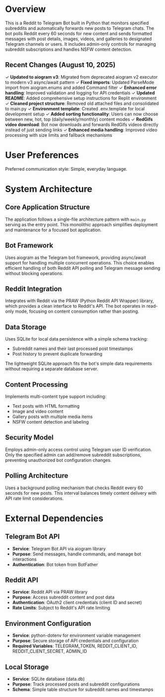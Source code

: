 # Overview

This is a Reddit to Telegram Bot built in Python that monitors specified subreddits and automatically forwards new posts to Telegram chats. The bot polls Reddit every 60 seconds for new content and sends formatted messages with post details, images, videos, and galleries to designated Telegram channels or users. It includes admin-only controls for managing subreddit subscriptions and handles NSFW content detection.

## Recent Changes (August 10, 2025)

✓ **Updated to aiogram v3**: Migrated from deprecated aiogram v2 executor to modern v3 async/await pattern
✓ **Fixed imports**: Updated ParseMode import from aiogram.enums and added Command filter
✓ **Enhanced error handling**: Improved validation and logging for API credentials
✓ **Updated README**: Added comprehensive setup instructions for Replit environment
✓ **Cleaned project structure**: Removed old attached files and consolidated to main.py
✓ **Environment template**: Created .env.template for local development setup
✓ **Added sorting functionality**: Users can now choose between new, hot, top (daily/weekly/monthly) content modes
✓ **RedGifs video download**: Bot now downloads and forwards RedGifs videos directly instead of just sending links
✓ **Enhanced media handling**: Improved video processing with size limits and fallback mechanisms

# User Preferences

Preferred communication style: Simple, everyday language.

# System Architecture

## Core Application Structure
The application follows a single-file architecture pattern with `main.py` serving as the entry point. This monolithic approach simplifies deployment and maintenance for a focused bot application.

## Bot Framework
Uses aiogram as the Telegram bot framework, providing async/await support for handling multiple concurrent operations. This choice enables efficient handling of both Reddit API polling and Telegram message sending without blocking operations.

## Reddit Integration
Integrates with Reddit via the PRAW (Python Reddit API Wrapper) library, which provides a clean interface to Reddit's API. The bot operates in read-only mode, focusing on content consumption rather than posting.

## Data Storage
Uses SQLite for local data persistence with a simple schema tracking:
- Subreddit names and their last processed post timestamps
- Post history to prevent duplicate forwarding

The lightweight SQLite approach fits the bot's simple data requirements without requiring a separate database server.

## Content Processing
Implements multi-content type support including:
- Text posts with HTML formatting
- Image and video content
- Gallery posts with multiple media items
- NSFW content detection and labeling

## Security Model
Employs admin-only access control using Telegram user ID verification. Only the specified admin can add/remove subreddit subscriptions, preventing unauthorized bot configuration changes.

## Polling Architecture
Uses a background polling mechanism that checks Reddit every 60 seconds for new posts. This interval balances timely content delivery with API rate limit considerations.

# External Dependencies

## Telegram Bot API
- **Service**: Telegram Bot API via aiogram library
- **Purpose**: Send messages, handle commands, and manage bot interactions
- **Authentication**: Bot token from BotFather

## Reddit API
- **Service**: Reddit API via PRAW library
- **Purpose**: Access subreddit content and post data
- **Authentication**: OAuth2 client credentials (client ID and secret)
- **Rate Limits**: Subject to Reddit's API rate limiting

## Environment Configuration
- **Service**: python-dotenv for environment variable management
- **Purpose**: Secure storage of API credentials and configuration
- **Required Variables**: TELEGRAM_TOKEN, REDDIT_CLIENT_ID, REDDIT_CLIENT_SECRET, ADMIN_ID

## Local Storage
- **Service**: SQLite database (data.db)
- **Purpose**: Track processed posts and subreddit configurations
- **Schema**: Simple table structure for subreddit names and timestamps